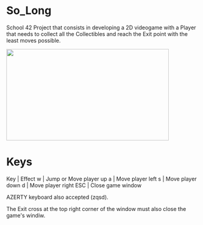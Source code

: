 # So_Long


School 42 Project that consists in developing a 2D videogame with a Player that needs to collect all the Collectibles and reach the Exit point with the least moves possible.


<img src="https://user-images.githubusercontent.com/113359133/230092649-c6c7447f-3a63-4fb6-8a37-bbb2c4505333.gif" width="426" height="240"/>

# Keys

Key | Effect
w | Jump or Move player up
a | Move player left
s | Move player down
d | Move player right
ESC | Close game window

AZERTY keyboard also accepted (zqsd).


The Exit cross at the top right corner of the window must also close the game's windiw.
